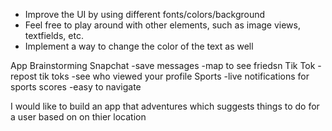- Improve the UI by using different fonts/colors/background
- Feel free to play around with other elements, such as image views, textfields, etc.
- Implement a way to change the color of the text as well



App Brainstorming 
Snapchat 
-save messages 
-map to see friedsn 
Tik Tok
-repost tik toks
-see who viewed your profile 
Sports
-live notifications for sports scores 
-easy to navigate 

I would like to build an app that adventures which suggests things to do for a user based on on thier location 

